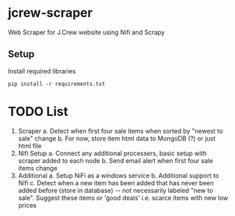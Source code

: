 # jcrew-scraper
Web Scraper for J.Crew website using Nifi and Scrapy

## Setup

Install required libraries
```
pip install -r requirements.txt
```

# TODO List

1. Scraper
    a. Detect when first four sale items when sorted by "newest to sale" change
    b. For now, store item html data to MongoDB (?) or just html file
2. Nifi Setup
    a. Connect any additional processers, basic setup with scraper added to each node
    b. Send email alert when first four sale items change
3. Additional
    a. Setup NiFi as a windows service
    b. Additional support to Nifi
    c. Detect when a new item has been added that has never been added before (store in database) -- not necessarily
    labeled "new to sale". Suggest these items or 'good deals' i.e. scarce items with new low prices